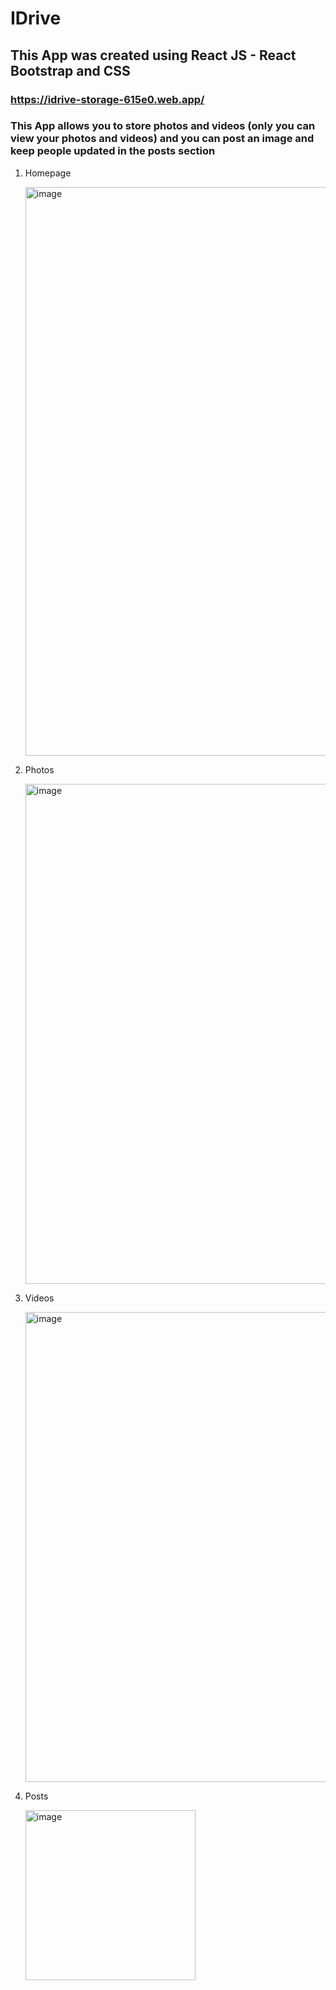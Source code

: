 # IDrive
## This App was created using React JS - React Bootstrap and CSS 

### https://idrive-storage-615e0.web.app/

### This App allows you to store photos and videos (only you can view your photos and videos) and you can post an image and keep people updated  in the posts section 


1. Homepage

     <img width="910" alt="image" src="https://user-images.githubusercontent.com/71988258/191205618-74d6eabb-0533-453f-927e-05058959ab6a.png">

2. Photos

     <img width="800" alt="image" src="https://user-images.githubusercontent.com/71988258/191206860-7d9c4666-fa99-4e68-846e-313bb96b79b9.png">

3. Videos

     <img width="752" alt="image" src="https://user-images.githubusercontent.com/71988258/191207020-efd953d1-ead0-4888-80e0-332d507cc203.png">

4. Posts

     <img width="272" alt="image" src="https://user-images.githubusercontent.com/71988258/191207300-dadc5c98-703c-4f5f-a0f7-19a996f8fa24.png">



